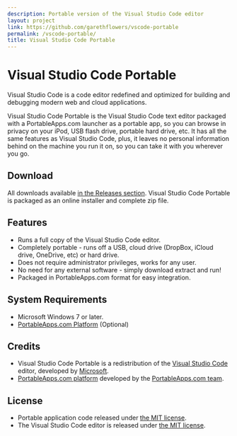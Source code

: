 ```yaml
---
description: Portable version of the Visual Studio Code editor
layout: project
link: https://github.com/garethflowers/vscode-portable
permalink: /vscode-portable/
title: Visual Studio Code Portable
---
```


# Visual Studio Code Portable

Visual Studio Code is a code editor redefined and optimized for building and
debugging modern web and cloud applications.

Visual Studio Code Portable is the Visual Studio Code text editor packaged with
a PortableApps.com launcher as a portable app, so you can browse in privacy on
your iPod, USB flash drive, portable hard drive, etc. It has all the same
features as Visual Studio Code, plus, it leaves no personal information behind
on the machine you run it on, so you can take it with you wherever you go.

## Download
All downloads available [in the Releases section][D1]. Visual Studio Code Portable
is packaged as an online installer and complete zip file.

 [D1]: https://github.com/garethflowers/vscode-portable/releases/latest

## Features
* Runs a full copy of the Visual Studio Code editor.
* Completely portable - runs off a USB, cloud drive (DropBox, iCloud drive,
  OneDrive, etc) or hard drive.
* Does not require administrator privileges, works for any user.
* No need for any external software - simply download extract and run!
* Packaged in PortableApps.com format for easy integration.

## System Requirements
* Microsoft Windows 7 or later.
* [PortableApps.com Platform][S1] (Optional)

 [S1]: http://portableapps.com/download

## Credits
* Visual Studio Code Portable is a redistribution of the
  [Visual Studio Code][C1] editor, developed by [Microsoft][C2].
* [PortableApps.com platform][S1] developed by the [PortableApps.com team][C3].

 [C1]: https://code.visualstudio.com
 [C2]: https://www.microsoft.com
 [C3]: http://portableapps.com

## License

* Portable application code released under [the MIT license][L1].
* The Visual Studio Code editor is released under [the MIT license][L2].

 [L1]: https://raw.githubusercontent.com/garethflowers/vscode-portable/master/LICENSE
 [L2]: https://raw.githubusercontent.com/Microsoft/vscode/master/LICENSE.txt
